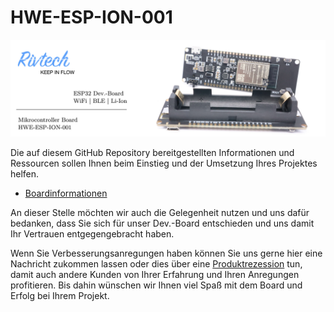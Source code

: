 # HWE-ESP-ION-001
![alt text](Banner.jpg "HWE-ESP-ION-001")

Die auf diesem GitHub Repository bereitgestellten Informationen und Ressourcen sollen Ihnen beim Einstieg und der Umsetzung Ihres Projektes helfen. 
* [Boardinformationen](https://github.com/Rivtech/HWE-ESP-ION-001/tree/master/Boardinformation)

An dieser Stelle möchten wir auch die Gelegenheit nutzen und uns dafür bedanken, dass Sie sich für unser Dev.-Board entschieden und uns damit Ihr Vertrauen entgegengebracht haben. 

Wenn Sie Verbesserungsanregungen haben können Sie uns gerne hier eine Nachricht zukommen lassen oder dies über eine [Produktrezession](https://www.amazon.de/) tun, damit auch andere Kunden von Ihrer Erfahrung und Ihren Anregungen profitieren. Bis dahin wünschen wir Ihnen viel Spaß mit dem Board und Erfolg bei Ihrem Projekt.  

